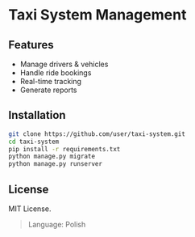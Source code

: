 # Taxi System Management

## Features
- Manage drivers & vehicles
- Handle ride bookings
- Real-time tracking
- Generate reports

## Installation
```bash
git clone https://github.com/user/taxi-system.git
cd taxi-system
pip install -r requirements.txt
python manage.py migrate
python manage.py runserver
```

## License
MIT License.

> Language: Polish
